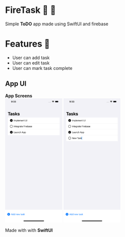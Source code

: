 # FireTask :tada: :rocket:
Simple **ToDO** app made using SwiftUI and firebase

# Features :muscle:

- User can add task
- User can edit task
- User can mark task complete

## App UI
**App Screens**<br>
<img src="screenshots/one.png" alt="onboarding image" height="400" />
<img src="screenshots/two.png" alt="onboarding image" height="400" />

Made with with **SwiftUI**